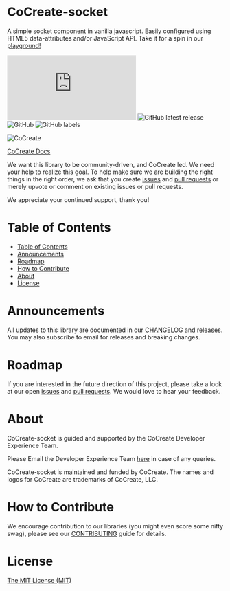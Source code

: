 # CoCreate-socket
A simple socket component in vanilla javascript. Easily configured using HTML5 data-attributes and/or JavaScript API. Take it for a spin in our [playground!](https://cocreate.app/docs/socket)

![GitHub file size in bytes](https://img.shields.io/github/size/CoCreate-app/CoCreate-socket/dist/CoCreate-socket.min.js?label=minified%20size&style=for-the-badge) 
![GitHub latest release](https://img.shields.io/github/v/release/CoCreate-app/CoCreate-socket?style=for-the-badge)
![GitHub](https://img.shields.io/github/license/CoCreate-app/CoCreate-socket?style=for-the-badge) 
![GitHub labels](https://img.shields.io/github/labels/CoCreate-app/CoCreate-socket/help%20wanted?style=for-the-badge)

![CoCreate](https://cdn.cocreate.app/logo.png)

[CoCreate Docs](https://cocreate.app/docs/socket)


We want this library to be community-driven, and CoCreate led. We need your help to realize this goal. To help make sure we are building the right things in the right order, we ask that you create [issues](https://github.com/CoCreate-app/Realtime_Admin_CRM_and_CMS/issues) and [pull requests](https://github.com/CoCreate-app/Realtime_Admin_CRM_and_CMS/pulls) or merely upvote or comment on existing issues or pull requests.

We appreciate your continued support, thank you!

# Table of Contents

- [Table of Contents](#table-of-contents)
- [Announcements](#announcements)
- [Roadmap](#roadmap)
- [How to Contribute](#how-to-contribute)
- [About](#about)
- [License](#license)

<a name="announcements"></a>
# Announcements

All updates to this library are documented in our [CHANGELOG](https://github.com/CoCreate-app/CoCreate-socket/blob/master/CHANGELOG.md) and [releases](https://github.com/CoCreate-app/CoCreate-socket/releases). You may also subscribe to email for releases and breaking changes. 

<a name="roadmap"></a>
# Roadmap

If you are interested in the future direction of this project, please take a look at our open [issues](https://github.com/CoCreate-app/CoCreate-socket/issues) and [pull requests](https://github.com/CoCreate-app/CoCreate-socket/pulls). We would love to hear your feedback.


<a name="about"></a>
# About

CoCreate-socket is guided and supported by the CoCreate Developer Experience Team.

Please Email the Developer Experience Team [here](mailto:develop@cocreate.app) in case of any queries.

CoCreate-socket is maintained and funded by CoCreate. The names and logos for CoCreate are trademarks of CoCreate, LLC.

<a name="contribute"></a>
# How to Contribute

We encourage contribution to our libraries (you might even score some nifty swag), please see our [CONTRIBUTING](https://github.com/CoCreate-app/CoCreate-socket/blob/master/CONTRIBUTING.md) guide for details.

# License
[The MIT License (MIT)](https://github.com/CoCreate-app/CoCreate-socket/blob/master/LICENSE)

